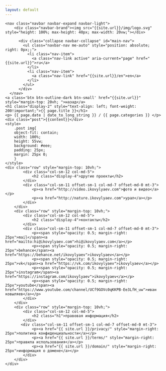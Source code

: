 ```yaml
---
layout: default
---
```

<div class="container-fluid">
    
    <nav class="navbar navbar-expand navbar-light">
        <div class="navbar-brand"><img src="{{site.url}}/img/logo.svg" style="height: 100%; max-height: 40px; max-width: 20vw;"></div>
    
          <div class="collapse navbar-collapse" id="main-nav">
            <ul class="navbar-nav me-auto" style="position: absolute; right: 0px;;">
              <li class="nav-item">
                <a class="nav-link active" aria-current="page" href="{{site.url}}">ru</a>
              </li>
              <li class="nav-item">
                <a class="nav-link" href="{{site.url}}/en">en</a>
              </li>
            </ul>
          </div>
      </nav>
    <a class='btn btn-outline-dark btn-small' href="{{site.url}}" style="margin-top: 20vh; ">назад</a>
    <h1 class="display-2" style="text-align: left; font-weight: 200!important;">{{ page.title }}</h1>
    <p> {{ page.date | date_to_long_string }} / {{ page.categories }} </p>
    <div class="post">{{content}}</div>
    <style>
        .post img{
        object-fit: contain;
        width: 100%;
        height: 55vw;
        background: #eee;
        padding: 25px;
        margin: 25px 0;
        }
    </style>
    <div class="row" style="margin-top: 10vh;">
            <div class="col-sm-12 col-md-5">
                <h2 class="display-4">другие проекты</h2>
            </div>
            <div class="col-sm-11 offset-sm-1 col-md-7 offset-md-0 mt-3">
                <p><a href="http://video.ikovylyaev.com">фото и видео</a></p>
                <p><a href="http://nature.ikovylyaev.com">урал</a></p>
            </div>
        </div>
        <div class="row" style="margin-top: 10vh;">
            <div class="col-sm-12 col-md-5">
                <h2 class="display-4">контакты</h2>
            </div>
            <div class="col-sm-11 offset-sm-1 col-md-7 offset-md-0 mt-3">
                <p><span style="opacity: 0.5; margin-right: 25px">mail</span><a href="mailto:hi@ikovylyaev.com">hi@ikovylyaev.com</a></p>
                <p><span style="opacity: 0.5; margin-right: 25px">behance</span><a href="https://behance.net/ikovylyaev">ikovylyaev</a></p>
                <p><span style="opacity: 0.5; margin-right: 25px">vk</span><a href="https://vk.com/ikovylyaev">ikovylyaev</a></p>
                <p><span style="opacity: 0.5; margin-right: 25px">instagram</span><a href="https://instagram.com/ikovylyaev">ikovylyaev</a></p>
                <p><span style="opacity: 0.5; margin-right: 25px">youtube</span><a href="https://www.youtube.com/channel/UCf9GOVc0qKKPB-Ee3LfH_uw">иван ковыляев</a></p>
            </div>
        </div>
        <div class="row" style="margin-top: 10vh;">
            <div class="col-sm-12 col-md-5">
                <h2 class="h1">правовая информация</h2>
            </div>
           <div class="col-sm-11 offset-sm-1 col-md-7 offset-md-0 mt-3">
                <p><a href="{{ site.url }}/privacy/" style="margin-right: 25px">политика конфиденциальности</a></p>
                <p><a href="{{ site.url }}/terms/" style="margin-right: 25px">правила использования</a></p>
                <p><a href="{{ site.url }}/domain/" style="margin-right: 25px">информация о домене</a></p>
            </div>
        </div>
    </div>
    
    
